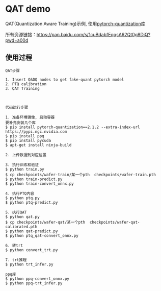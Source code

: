 # QAT demo
QAT(Quantization Aware Training)示例, 使用[pytorch-quantization](https://github.com/NVIDIA/TensorRT/tree/main/tools/pytorch-quantization)库

所有资源链接：https://pan.baidu.com/s/1cuBdabfEqqsA62Qt0g8DiQ?pwd=a00d 

## 使用过程
```shell
QAT步骤

1. Insert Q&DQ nodes to get fake-quant pytorch model
2. PTQ calibration
3. QAT Training



代码运行步骤

1. 准备环境镜像, 启动容器
要补充安装几个库
$ pip install pytorch-quantization==2.1.2 --extra-index-url https://pypi.ngc.nvidia.com
$ pip install ppq
$ pip install pycuda
$ apt-get install ninja-build

2. 上传数据到对应位置 

3. 执行训练和验证 
$ python train.py
$ cp checkpoints/wafer-train/某一个pth  checkpoints/wafer-train.pth
$ python train-predict.py
$ python train-convert_onnx.py

4. 执行PTQ内容
$ python ptq.py
$ python ptq-predict.py

5. 执行QAT
$ python qat.py
$ cp checkpoints/wafer-qat/某一个pth  checkpoints/wafer-qat-calibrated.pth
$ python qat-predict.py
$ python ptq_qat-convert_onnx.py

6. 转trt
$ python convert_trt.py

7. trt推理
$ python trt_infer.py
```

```shell
ppq库
$ python ppq-convert_onnx.py
$ python ppq-trt_infer.py
```
